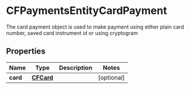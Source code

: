 

# CFPaymentsEntityCardPayment

The card payment object is used to make payment using either plain card number, saved card instrument id or using cryptogram 

## Properties

| Name | Type | Description | Notes |
|------------ | ------------- | ------------- | -------------|
|**card** | [**CFCard**](CFCard.md) |  |  [optional] |



